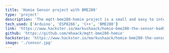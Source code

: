 ```yaml
---
title: 'Homie Sensor project with BME280'
type: 'project'
description: 'The mqtt-bme280-homie project is a small and easy to integrate temperature, air pressure and humidity monitoring solution with an extra SSD1306 OLED display. Sensor data is send via MQTT and displayed on the small screen.'
tech_used: ['Arduino', 'ESP8266', 'C++', 'BME280']
link: 'https://www.hackster.io/markushaack/homie-bme280-the-sensor-bad08d'
github: 'https://github.com/mhaack/mqtt-bme280-homie'
hacksterio: 'https://www.hackster.io/markushaack/homie-bme280-the-sensor-bad08d'
image: './sensor.jpg'
---
```


